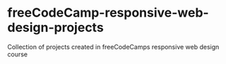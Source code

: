 # freeCodeCamp-responsive-web-design-projects
Collection of projects created in freeCodeCamps responsive web design course
